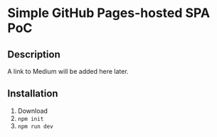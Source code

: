 # Simple GitHub Pages-hosted SPA PoC

## Description

A link to Medium will be added here later.

## Installation

1. Download
2. `npm init`
3. `npm run dev`
